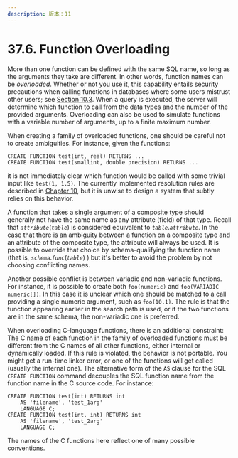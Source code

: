 ```yaml
---
description: 版本：11
---
```


# 37.6. Function Overloading

More than one function can be defined with the same SQL name, so long as the arguments they take are different. In other words, function names can be _overloaded_. Whether or not you use it, this capability entails security precautions when calling functions in databases where some users mistrust other users; see [Section 10.3](https://www.postgresql.org/docs/11/typeconv-func.html). When a query is executed, the server will determine which function to call from the data types and the number of the provided arguments. Overloading can also be used to simulate functions with a variable number of arguments, up to a finite maximum number.

When creating a family of overloaded functions, one should be careful not to create ambiguities. For instance, given the functions:

```
CREATE FUNCTION test(int, real) RETURNS ...
CREATE FUNCTION test(smallint, double precision) RETURNS ...
```

it is not immediately clear which function would be called with some trivial input like `test(1, 1.5)`. The currently implemented resolution rules are described in [Chapter 10](https://www.postgresql.org/docs/11/typeconv.html), but it is unwise to design a system that subtly relies on this behavior.

A function that takes a single argument of a composite type should generally not have the same name as any attribute (field) of that type. Recall that _`attribute`_(_`table`_) is considered equivalent to _`table`_._`attribute`_. In the case that there is an ambiguity between a function on a composite type and an attribute of the composite type, the attribute will always be used. It is possible to override that choice by schema-qualifying the function name (that is, _`schema`_._`func`_(_`table`_) ) but it's better to avoid the problem by not choosing conflicting names.

Another possible conflict is between variadic and non-variadic functions. For instance, it is possible to create both `foo(numeric)` and `foo(VARIADIC numeric[])`. In this case it is unclear which one should be matched to a call providing a single numeric argument, such as `foo(10.1)`. The rule is that the function appearing earlier in the search path is used, or if the two functions are in the same schema, the non-variadic one is preferred.

When overloading C-language functions, there is an additional constraint: The C name of each function in the family of overloaded functions must be different from the C names of all other functions, either internal or dynamically loaded. If this rule is violated, the behavior is not portable. You might get a run-time linker error, or one of the functions will get called (usually the internal one). The alternative form of the `AS` clause for the SQL `CREATE FUNCTION` command decouples the SQL function name from the function name in the C source code. For instance:

```
CREATE FUNCTION test(int) RETURNS int
    AS 'filename', 'test_1arg'
    LANGUAGE C;
CREATE FUNCTION test(int, int) RETURNS int
    AS 'filename', 'test_2arg'
    LANGUAGE C;
```

The names of the C functions here reflect one of many possible conventions.
